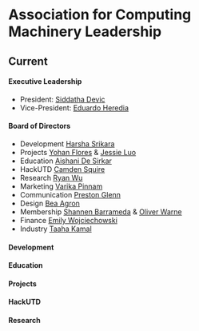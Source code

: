 # Association for Computing Machinery Leadership

## Current

#### Executive Leadership
 - President: [Siddatha Devic](https://www.linkedin.com/in/sid-devic/)
 - Vice-President: [Eduardo Heredia]()

#### Board of Directors
 - Development [Harsha Srikara](https://harshasrikara.com)
 - Projects [Yohan Flores]() & [Jessie Luo]()
 - Education [Aishani De Sirkar]()
 - HackUTD [Camden Squire]()
 - Research [Ryan Wu]()
 - Marketing [Varika Pinnam]()
 - Communication [Preston Glenn]()
 - Design [Bea Agron]()
 - Membership [Shannen Barrameda]() & [Oliver Warne]()
 - Finance [Emily Wojciechowski]()
 - Industry [Taaha Kamal]()

#### Development

#### Education

#### Projects

#### HackUTD

#### Research
